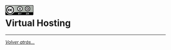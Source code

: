 <img src="../../imagenes/MI-LICENCIA88x31.png" style="float: left; margin-right: 10px;" />

# Virtual Hosting
________________________________________
*[Volver atrás...](../CasosPracticos.md)*